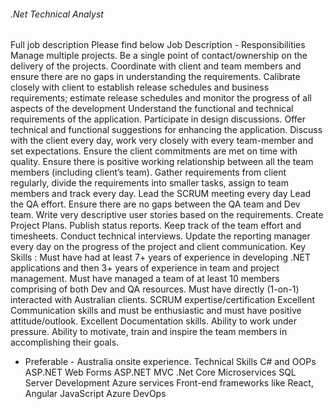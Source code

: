 ###### .Net Technical Analyst

Full job description
Please find below Job Description -
Responsibilities
Manage multiple projects. Be a single point of contact/ownership on the delivery of the projects.
Coordinate with client and team members and ensure there are no gaps in understanding the requirements.
Calibrate closely with client to establish release schedules and business requirements; estimate release schedules and monitor the progress of all aspects of the development
Understand the functional and technical requirements of the application.
Participate in design discussions. Offer technical and functional suggestions for enhancing the application.
Discuss with the client every day, work very closely with every team-member and set expectations.
Ensure the client commitments are met on time with quality. Ensure there is positive working relationship between all the team members (including client’s team).
Gather requirements from client regularly, divide the requirements into smaller tasks, assign to team members and track every day.
Lead the SCRUM meeting every day
Lead the QA effort. Ensure there are no gaps between the QA team and Dev team.
Write very descriptive user stories based on the requirements.
Create Project Plans. Publish status reports. Keep track of the team effort and timesheets.
Conduct technical interviews.
Update the reporting manager every day on the progress of the project and client communication.
Key Skills :
Must have had at least 7+ years of experience in developing .NET applications and then 3+ years of experience in team and project management.
Must have managed a team of at least 10 members comprising of both Dev and QA resources.
Must have directly (1-on-1) interacted with Australian clients.
SCRUM expertise/certification
Excellent Communication skills and must be enthusiastic and must have positive attitude/outlook.
Excellent Documentation skills.
Ability to work under pressure.
Ability to motivate, train and inspire the team members in accomplishing their goals.
- Preferable - Australia onsite experience.
Technical Skills
C# and OOPs
ASP.NET Web Forms
ASP.NET MVC
.Net Core
Microservices
SQL Server Development
Azure services
Front-end frameworks like React, Angular
JavaScript
Azure DevOps